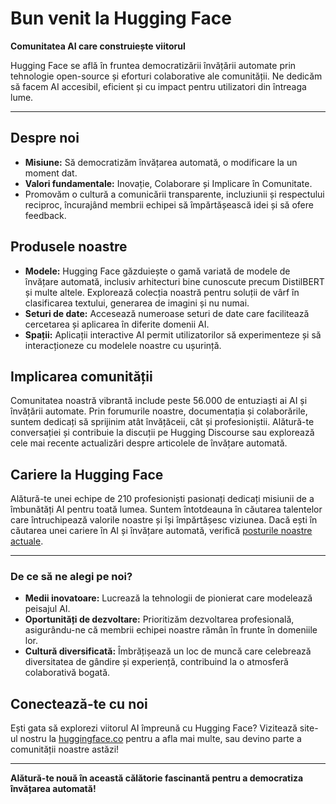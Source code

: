 # Bun venit la Hugging Face

**Comunitatea AI care construiește viitorul**

Hugging Face se află în fruntea democratizării învățării automate prin tehnologie open-source și eforturi colaborative ale comunității. Ne dedicăm să facem AI accesibil, eficient și cu impact pentru utilizatori din întreaga lume.

---

## Despre noi
- **Misiune:** Să democratizăm învățarea automată, o modificare la un moment dat.
- **Valori fundamentale:** Inovație, Colaborare și Implicare în Comunitate.
- Promovăm o cultură a comunicării transparente, incluziunii și respectului reciproc, încurajând membrii echipei să împărtășească idei și să ofere feedback.

## Produsele noastre
- **Modele:** Hugging Face găzduiește o gamă variată de modele de învățare automată, inclusiv arhitecturi bine cunoscute precum DistilBERT și multe altele. Explorează colecția noastră pentru soluții de vârf în clasificarea textului, generarea de imagini și nu numai.
- **Seturi de date:** Accesează numeroase seturi de date care facilitează cercetarea și aplicarea în diferite domenii AI.
- **Spații:** Aplicații interactive AI permit utilizatorilor să experimenteze și să interacționeze cu modelele noastre cu ușurință.

## Implicarea comunității
Comunitatea noastră vibrantă include peste 56.000 de entuziaști ai AI și învățării automate. Prin forumurile noastre, documentația și colaborările, suntem dedicați să sprijinim atât învățăceii, cât și profesioniștii. Alătură-te conversației și contribuie la discuții pe Hugging Discourse sau explorează cele mai recente actualizări despre articolele de învățare automată.

## Cariere la Hugging Face
Alătură-te unei echipe de 210 profesioniști pasionați dedicați misiunii de a îmbunătăți AI pentru toată lumea. Suntem întotdeauna în căutarea talentelor care întruchipează valorile noastre și își împărtășesc viziunea. Dacă ești în căutarea unei cariere în AI și învățare automată, verifică [posturile noastre actuale](https://huggingface.co/jobs).

---

### De ce să ne alegi pe noi?
- **Medii inovatoare:** Lucrează la tehnologii de pionierat care modelează peisajul AI.
- **Oportunități de dezvoltare:** Prioritizăm dezvoltarea profesională, asigurându-ne că membrii echipei noastre rămân în frunte în domeniile lor.
- **Cultură diversificată:** Îmbrățișează un loc de muncă care celebrează diversitatea de gândire și experiență, contribuind la o atmosferă colaborativă bogată.

## Conectează-te cu noi
Ești gata să explorezi viitorul AI împreună cu Hugging Face? Vizitează site-ul nostru la [huggingface.co](https://huggingface.co) pentru a afla mai multe, sau devino parte a comunității noastre astăzi!

---

**Alătură-te nouă în această călătorie fascinantă pentru a democratiza învățarea automată!**